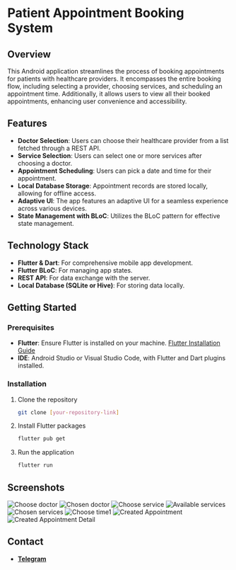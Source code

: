 # Patient Appointment Booking System

## Overview

This Android application streamlines the process of booking appointments for patients with healthcare providers. It encompasses the entire booking flow, including selecting a provider, choosing services, and scheduling an appointment time. Additionally, it allows users to view all their booked appointments, enhancing user convenience and accessibility.

## Features

- **Doctor Selection**: Users can choose their healthcare provider from a list fetched through a REST API.
- **Service Selection**: Users can select one or more services after choosing a doctor.
- **Appointment Scheduling**: Users can pick a date and time for their appointment.
- **Local Database Storage**: Appointment records are stored locally, allowing for offline access.
- **Adaptive UI**: The app features an adaptive UI for a seamless experience across various devices.
- **State Management with BLoC**: Utilizes the BLoC pattern for effective state management.

## Technology Stack

- **Flutter & Dart**: For comprehensive mobile app development.
- **Flutter BLoC**: For managing app states.
- **REST API**: For data exchange with the server.
- **Local Database (SQLite or Hive)**: For storing data locally.

## Getting Started

### Prerequisites

- **Flutter**: Ensure Flutter is installed on your machine. [Flutter Installation Guide](https://flutter.dev/docs/get-started/install)
- **IDE**: Android Studio or Visual Studio Code, with Flutter and Dart plugins installed.

### Installation

1. Clone the repository
   ```bash
   git clone [your-repository-link]
   ```
2. Install Flutter packages
   ```bash
   flutter pub get
   ```
3. Run the application
   ```bash
   flutter run
   ```

## Screenshots

![Choose doctor](screenshots/choose_doctor.png) 
![Chosen doctor](screenshots/chosen_doctor.png) 
![Choose service](screenshots/choose_service.png) 
![Available services](screenshots/available_services.png) 
![Chosen services](screenshots/chosen_services.png) 
![Choose time1](screenshots/choose_time.png) 
![Created Appointment](screenshots/created_appointment.png) 
![Created Appointment Detail](screenshots/created_appointment_detail.png)

## Contact
 - **[Telegram](https://t.me/SimpleSanya)**
